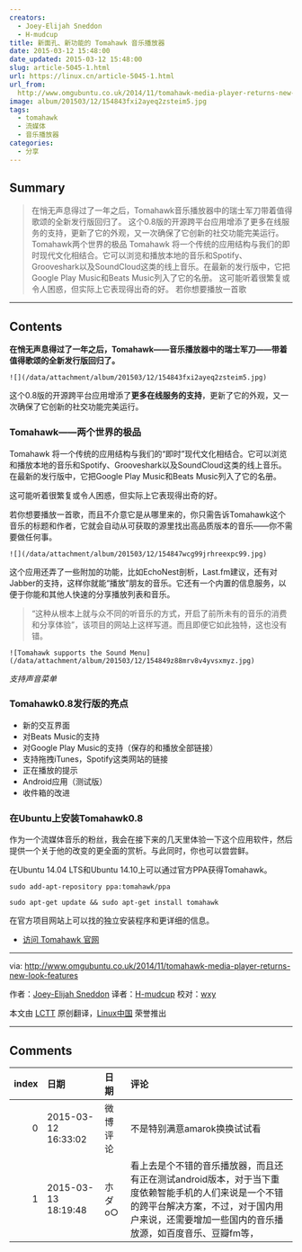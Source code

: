 ```yaml
---
creators:
  - Joey-Elijah Sneddon
  - H-mudcup
title: 新面孔、新功能的 Tomahawk 音乐播放器
date: 2015-03-12 15:48:00
date_updated: 2015-03-12 15:48:00
slug: article-5045-1.html
url: https://linux.cn/article-5045-1.html
url_from: 
  http://www.omgubuntu.co.uk/2014/11/tomahawk-media-player-returns-new-look-features
image: album/201503/12/154843fxi2ayeq2zsteim5.jpg
tags:
  - tomahawk
  - 流媒体
  - 音乐播放器
categories:
  - 分享
---
```


## Summary

> 在悄无声息得过了一年之后，Tomahawk音乐播放器中的瑞士军刀带着值得歌颂的全新发行版回归了。   这个0.8版的开源跨平台应用增添了更多在线服务的支持，更新了它的外观，又一次确保了它创新的社交功能完美运行。 Tomahawk两个世界的极品 Tomahawk 将一个传统的应用结构与我们的即时现代文化相结合。它可以浏览和播放本地的音乐和Spotify、Grooveshark以及SoundCloud这类的线上音乐。在最新的发行版中，它把Google Play Music和Beats Music列入了它的名册。 这可能听着很繁复或令人困惑，但实际上它表现得出奇的好。 若你想要播放一首歌

***

<!-- more -->

## Contents

**在悄无声息得过了一年之后，Tomahawk——音乐播放器中的瑞士军刀——带着值得歌颂的全新发行版回归了。** 

`![](/data/attachment/album/201503/12/154843fxi2ayeq2zsteim5.jpg)`

这个0.8版的开源跨平台应用增添了**更多在线服务的支持**，更新了它的外观，又一次确保了它创新的社交功能完美运行。

### Tomahawk——两个世界的极品

Tomahawk 将一个传统的应用结构与我们的“即时”现代文化相结合。它可以浏览和播放本地的音乐和Spotify、Grooveshark以及SoundCloud这类的线上音乐。在最新的发行版中，它把Google Play Music和Beats Music列入了它的名册。

这可能听着很繁复或令人困惑，但实际上它表现得出奇的好。

若你想要播放一首歌，而且不介意它是从哪里来的，你只需告诉Tomahawk这个音乐的标题和作者，它就会自动从可获取的源里找出高品质版本的音乐——你不需要做任何事。

`![](/data/attachment/album/201503/12/154847wcg99jrhreexpc99.jpg)`

这个应用还弄了一些附加的功能，比如EchoNest剖析，Last.fm建议，还有对Jabber的支持，这样你就能“播放”朋友的音乐。它还有一个内置的信息服务，以便于你能和其他人快速的分享播放列表和音乐。

> 
> “这种从根本上就与众不同的听音乐的方式，开启了前所未有的音乐的消费和分享体验”，该项目的网站上这样写道。而且即便它如此独特，这也没有错。
> 
> 
> 

`![Tomahawk supports the Sound Menu](/data/attachment/album/201503/12/154849z88mrv8v4yvsxmyz.jpg)`

*支持声音菜单*

### Tomahawk0.8发行版的亮点

* 新的交互界面
* 对Beats Music的支持
* 对Google Play Music的支持（保存的和播放全部链接）
* 支持拖拽iTunes，Spotify这类网站的链接
* 正在播放的提示
* Android应用（测试版）
* 收件箱的改进

### 在Ubuntu上安装Tomahawk0.8

作为一个流媒体音乐的粉丝，我会在接下来的几天里体验一下这个应用软件，然后提供一个关于他的改变的更全面的赏析。与此同时，你也可以尝尝鲜。

在Ubuntu 14.04 LTS和Ubuntu 14.10上可以通过官方PPA获得Tomahawk。

```shell
sudo add-apt-repository ppa:tomahawk/ppa 

sudo apt-get update && sudo apt-get install tomahawk
```

在官方项目网站上可以找的独立安装程序和更详细的信息。

* [访问 Tomahawk 官网](http://gettomahawk.com/)

---

via: <http://www.omgubuntu.co.uk/2014/11/tomahawk-media-player-returns-new-look-features>

作者：[Joey-Elijah Sneddon](https://plus.google.com/117485690627814051450/?rel=author) 译者：[H-mudcup](https://github.com/H-mudcup) 校对：[wxy](https://github.com/wxy)

本文由 [LCTT](https://github.com/LCTT/TranslateProject) 原创翻译，[Linux中国](https://linux.cn/) 荣誉推出

***

## Comments

|   index | 日期                | 日期     | 评论                                                                                                                                                                                                  |
|--------:|:--------------------|:---------|:------------------------------------------------------------------------------------------------------------------------------------------------------------------------------------------------------|
|       0 | 2015-03-12 16:33:02 | 微博评论 | 不是特别满意amarok换换试试看                                                                                                                                                                          |
|       1 | 2015-03-13 18:19:48 | 朩ダo○   | 看上去是个不错的音乐播放器，而且还有正在测试android版本，对于当下重度依赖智能手机的人们来说是一个不错的跨平台解决方案，不过，对于国内用户来说，还需要增加一些国内的音乐播放源，如百度音乐、豆瓣fm等， |
